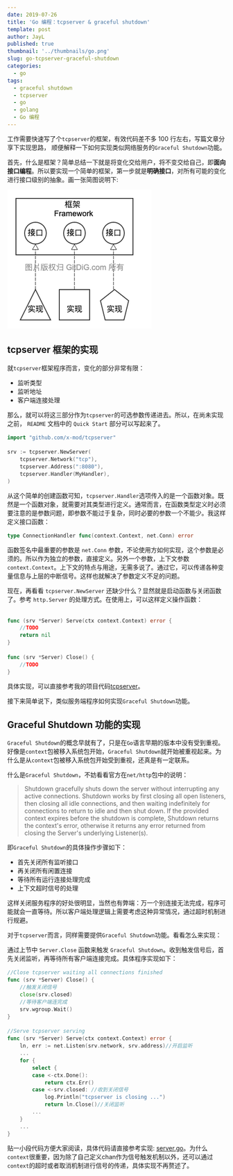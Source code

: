 ```yaml
---
date: 2019-07-26
title: 'Go 编程：tcpserver & graceful shutdown'
template: post
author: JayL
published: true
thumbnail: '../thumbnails/go.png'
slug: go-tcpserver-graceful-shutdown
categories:
  - go
tags:
  - graceful shutdown
  - tcpserver
  - go
  - golang
  - Go 编程
---
```


工作需要快速写了个`tcpserver`的框架，有效代码差不多 100 行左右，写篇文章分享下实现思路， 顺便解释一下如何实现类似网络服务的`Graceful Shutdown`功能。

首先，什么是框架？简单总结一下就是将变化交给用户，将不变交给自己，即**面向接口编程**。所以要实现一个简单的框架，第一步就是**明确接口**，对所有可能的变化进行接口级别的抽象。画一张简图说明下:

![](../images/framework.png)

## tcpserver 框架的实现

就`tcpserver`框架程序而言，变化的部分非常有限：

- 监听类型
- 监听地址
- 客户端连接处理

那么，就可以将这三部分作为`tcpserver`的可选参数传递进去。所以，在尚未实现之前， `README` 文档中的 `Quick Start` 部分可以写起来了。

````go
import "github.com/x-mod/tcpserver"

srv := tcpserver.NewServer(
    tcpserver.Network("tcp"),
    tcpserver.Address(":8080"),
    tcpserver.Handler(MyHandler),
)

````

从这个简单的创建函数可知，`tcpserver.Handler`选项传入的是一个函数对象。既然是一个函数对象，就需要对其类型进行定义。通常而言，在函数类型定义时必须要注意的是参数问题，即参数不能过于复杂，同时必要的参数一个不能少。我这样定义接口函数：

````go
type ConnectionHandler func(context.Context, net.Conn) error
````

函数签名中最重要的参数是 `net.Conn` 参数，不论使用方如何实现，这个参数是必须的。所以作为独立的参数，直接定义。另外一个参数，上下文参数`context.Context`。上下文的特点与用途，无需多说了。通过它，可以传递各种变量信息与上层的中断信号。这样也就解决了参数定义不足的问题。

现在，再看看 `tcpserver.NewServer` 还缺少什么？显然就是启动函数与关闭函数了。参考 `http.Server` 的处理方式。在使用上，可以这样定义操作函数：

````go

func (srv *Server) Serve(ctx context.Context) error {
    //TODO
    return nil
}

func (srv *Server) Close() {
    //TODO
}

````

具体实现，可以直接参考我的项目代码[tcpserver](https://github.com/x-mod/tcpserver)。

接下来简单说下，类似服务端程序如何实现`Graceful Shutdown`功能。

## Graceful Shutdown 功能的实现

`Graceful Shutdown`的概念早就有了，只是在`Go`语言早期的版本中没有受到重视。好像是`context`包被移入系统包开始，`Graceful Shutdown`就开始被重视起来。为什么是从`context`包被移入系统包开始受到重视，还真是有一定联系。

什么是`Graceful Shutdown`，不妨看看官方在`net/http`包中的说明：

> Shutdown gracefully shuts down the server without interrupting any active connections. Shutdown works by first closing all open listeners, then closing all idle connections, and then waiting indefinitely for connections to return to idle and then shut down. If the provided context expires before the shutdown is complete, Shutdown returns the context's error, otherwise it returns any error returned from closing the Server's underlying Listener(s).

即`Graceful Shutdown`的具体操作步骤如下：

- 首先关闭所有监听接口
- 再关闭所有闲置连接
- 等待所有运行连接处理完成
- 上下文超时信号的处理

这样关闭服务程序的好处很明显，当然也有弊端：万一个别连接无法完成，程序可能就会一直等待。所以客户端处理逻辑上需要考虑这种异常情况，通过超时机制进行规避。

对于`tcpserver`而言，同样需要提供`Graceful Shutdown`功能。看看怎么来实现：

通过上节中 `Server.Close` 函数来触发 `Graceful Shutdown`。收到触发信号后，首先关闭监听，再等待所有客户端连接完成。具体程序实现如下：

````go
//Close tcpserver waiting all connections finished
func (srv *Server) Close() {
    //触发关闭信号
    close(srv.closed)
    //等待客户端连完成
	srv.wgroup.Wait()
}

//Serve tcpserver serving
func (srv *Server) Serve(ctx context.Context) error {
	ln, err := net.Listen(srv.network, srv.address)//开启监听
	...
	for {
		select {
		case <-ctx.Done():
			return ctx.Err()
		case <-srv.closed: //收到关闭信号
            log.Println("tcpserver is closing ...")
			return ln.Close()//关闭监听
        ...
    }
    ...
}
````

贴一小段代码方便大家阅读，具体代码请直接参考实现: [server.go](https://github.com/x-mod/tcpserver/blob/master/tcpserver.go)。为什么`context`很重要，因为除了自己定义chan作为信号触发机制以外，还可以通过`context`的超时或者取消机制进行信号的传递，具体实现不再赘述了。